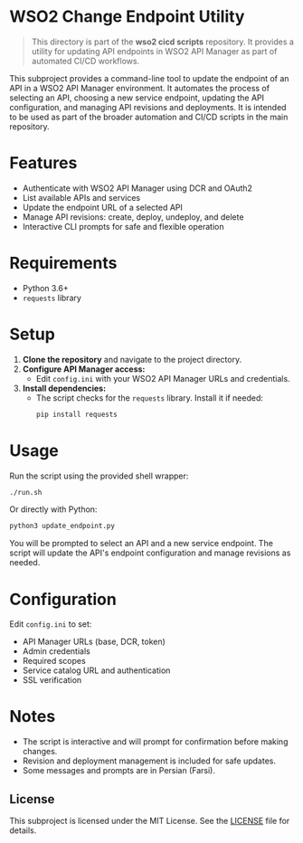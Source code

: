
# WSO2 Change Endpoint Utility

> This directory is part of the **wso2 cicd scripts** repository. It provides a utility for updating API endpoints in WSO2 API Manager as part of automated CI/CD workflows.

This subproject provides a command-line tool to update the endpoint of an API in a WSO2 API Manager environment. It automates the process of selecting an API, choosing a new service endpoint, updating the API configuration, and managing API revisions and deployments. It is intended to be used as part of the broader automation and CI/CD scripts in the main repository.

# Features
- Authenticate with WSO2 API Manager using DCR and OAuth2
- List available APIs and services
- Update the endpoint URL of a selected API
- Manage API revisions: create, deploy, undeploy, and delete
- Interactive CLI prompts for safe and flexible operation

# Requirements
- Python 3.6+
- `requests` library

# Setup
1. **Clone the repository** and navigate to the project directory.
2. **Configure API Manager access:**
   - Edit `config.ini` with your WSO2 API Manager URLs and credentials.
3. **Install dependencies:**
   - The script checks for the `requests` library. Install it if needed:
     ```bash
     pip install requests
     ```

# Usage
Run the script using the provided shell wrapper:

```bash
./run.sh
```

Or directly with Python:

```bash
python3 update_endpoint.py
```

You will be prompted to select an API and a new service endpoint. The script will update the API's endpoint configuration and manage revisions as needed.

# Configuration
Edit `config.ini` to set:
- API Manager URLs (base, DCR, token)
- Admin credentials
- Required scopes
- Service catalog URL and authentication
- SSL verification

# Notes
- The script is interactive and will prompt for confirmation before making changes.
- Revision and deployment management is included for safe updates.
- Some messages and prompts are in Persian (Farsi).

## License
This subproject is licensed under the MIT License. See the [LICENSE](./LICENSE) file for details.
